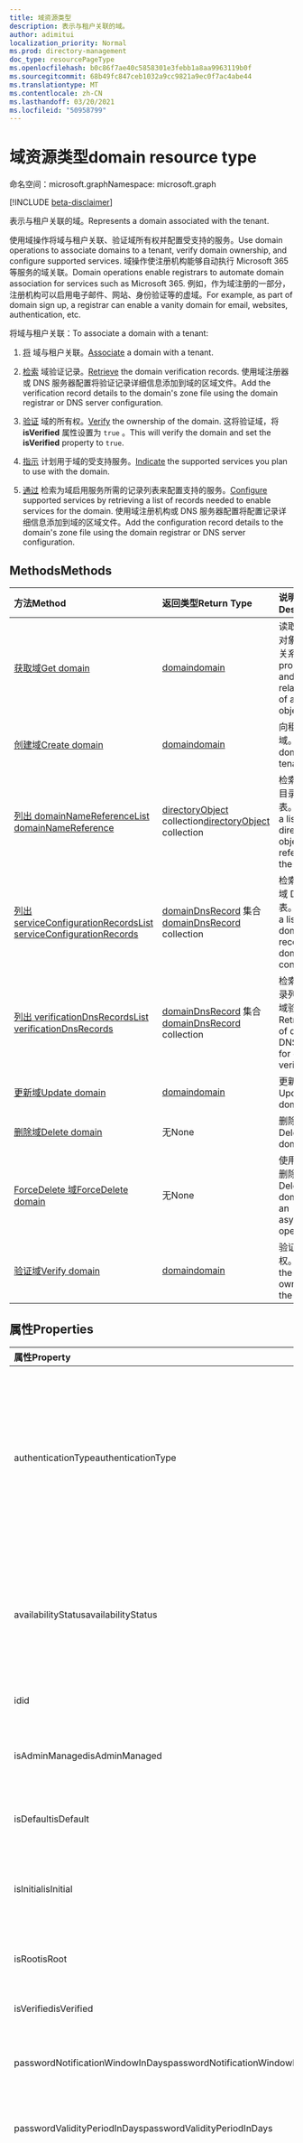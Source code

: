```yaml
---
title: 域资源类型
description: 表示与租户关联的域。
author: adimitui
localization_priority: Normal
ms.prod: directory-management
doc_type: resourcePageType
ms.openlocfilehash: b0c86f7ae40c5858301e3febb1a8aa9963119b0f
ms.sourcegitcommit: 68b49fc847ceb1032a9cc9821a9ec0f7ac4abe44
ms.translationtype: MT
ms.contentlocale: zh-CN
ms.lasthandoff: 03/20/2021
ms.locfileid: "50958799"
---
```

# <a name="domain-resource-type"></a><span data-ttu-id="b4d41-103">域资源类型</span><span class="sxs-lookup"><span data-stu-id="b4d41-103">domain resource type</span></span>

<span data-ttu-id="b4d41-104">命名空间：microsoft.graph</span><span class="sxs-lookup"><span data-stu-id="b4d41-104">Namespace: microsoft.graph</span></span>

[!INCLUDE [beta-disclaimer](../../includes/beta-disclaimer.md)]

<span data-ttu-id="b4d41-105">表示与租户关联的域。</span><span class="sxs-lookup"><span data-stu-id="b4d41-105">Represents a domain associated with the tenant.</span></span>

<span data-ttu-id="b4d41-106">使用域操作将域与租户关联、验证域所有权并配置受支持的服务。</span><span class="sxs-lookup"><span data-stu-id="b4d41-106">Use domain operations to associate domains to a tenant, verify domain ownership, and configure supported services.</span></span>  <span data-ttu-id="b4d41-107">域操作使注册机构能够自动执行 Microsoft 365 等服务的域关联。</span><span class="sxs-lookup"><span data-stu-id="b4d41-107">Domain operations enable registrars to automate domain association for services such as Microsoft 365.</span></span> <span data-ttu-id="b4d41-108">例如，作为域注册的一部分，注册机构可以启用电子邮件、网站、身份验证等的虚域。</span><span class="sxs-lookup"><span data-stu-id="b4d41-108">For example, as part of domain sign up, a registrar can enable a vanity domain for email, websites, authentication, etc.</span></span>

<span data-ttu-id="b4d41-109">将域与租户关联：</span><span class="sxs-lookup"><span data-stu-id="b4d41-109">To associate a domain with a tenant:</span></span>

1. <span data-ttu-id="b4d41-110">[将](../api/domain-post-domains.md) 域与租户关联。</span><span class="sxs-lookup"><span data-stu-id="b4d41-110">[Associate](../api/domain-post-domains.md) a domain with a tenant.</span></span>

2. <span data-ttu-id="b4d41-111">[检索](../api/domain-list-verificationdnsrecords.md) 域验证记录。</span><span class="sxs-lookup"><span data-stu-id="b4d41-111">[Retrieve](../api/domain-list-verificationdnsrecords.md) the domain verification records.</span></span> <span data-ttu-id="b4d41-112">使用域注册器或 DNS 服务器配置将验证记录详细信息添加到域的区域文件。</span><span class="sxs-lookup"><span data-stu-id="b4d41-112">Add the verification record details to the domain's zone file using the domain registrar or DNS server configuration.</span></span>

3. <span data-ttu-id="b4d41-113">[验证](../api/domain-verify.md) 域的所有权。</span><span class="sxs-lookup"><span data-stu-id="b4d41-113">[Verify](../api/domain-verify.md) the ownership of the domain.</span></span> <span data-ttu-id="b4d41-114">这将验证域，将 **isVerified** 属性设置为 `true` 。</span><span class="sxs-lookup"><span data-stu-id="b4d41-114">This will verify the domain and set the **isVerified** property to `true`.</span></span>

4. <span data-ttu-id="b4d41-115">[指示](../api/domain-update.md) 计划用于域的受支持服务。</span><span class="sxs-lookup"><span data-stu-id="b4d41-115">[Indicate](../api/domain-update.md) the supported services you plan to use with the domain.</span></span>

5. <span data-ttu-id="b4d41-116">[通过](../api/domain-list-serviceconfigurationrecords.md) 检索为域启用服务所需的记录列表来配置支持的服务。</span><span class="sxs-lookup"><span data-stu-id="b4d41-116">[Configure](../api/domain-list-serviceconfigurationrecords.md) supported services by retrieving a list of records needed to enable services for the domain.</span></span> <span data-ttu-id="b4d41-117">使用域注册机构或 DNS 服务器配置将配置记录详细信息添加到域的区域文件。</span><span class="sxs-lookup"><span data-stu-id="b4d41-117">Add the configuration record details to the domain's zone file using the domain registrar or DNS server configuration.</span></span>

## <a name="methods"></a><span data-ttu-id="b4d41-118">Methods</span><span class="sxs-lookup"><span data-stu-id="b4d41-118">Methods</span></span>

| <span data-ttu-id="b4d41-119">方法</span><span class="sxs-lookup"><span data-stu-id="b4d41-119">Method</span></span>   | <span data-ttu-id="b4d41-120">返回类型</span><span class="sxs-lookup"><span data-stu-id="b4d41-120">Return Type</span></span> |<span data-ttu-id="b4d41-121">说明</span><span class="sxs-lookup"><span data-stu-id="b4d41-121">Description</span></span>|
|:---------------|:--------|:----------|
|[<span data-ttu-id="b4d41-122">获取域</span><span class="sxs-lookup"><span data-stu-id="b4d41-122">Get domain</span></span>](../api/domain-get.md) | [<span data-ttu-id="b4d41-123">domain</span><span class="sxs-lookup"><span data-stu-id="b4d41-123">domain</span></span>](domain.md) | <span data-ttu-id="b4d41-124">读取 domain 对象的属性和关系。</span><span class="sxs-lookup"><span data-stu-id="b4d41-124">Read properties and relationships of a domain object.</span></span>|
|[<span data-ttu-id="b4d41-125">创建域</span><span class="sxs-lookup"><span data-stu-id="b4d41-125">Create domain</span></span>](../api/domain-post-domains.md) | [<span data-ttu-id="b4d41-126">domain</span><span class="sxs-lookup"><span data-stu-id="b4d41-126">domain</span></span>](domain.md) | <span data-ttu-id="b4d41-127">向租户添加域。</span><span class="sxs-lookup"><span data-stu-id="b4d41-127">Adds a domain to the tenant.</span></span> |
|[<span data-ttu-id="b4d41-128">列出 domainNameReference</span><span class="sxs-lookup"><span data-stu-id="b4d41-128">List domainNameReference</span></span>](../api/domain-list-domainnamereferences.md) |<span data-ttu-id="b4d41-129">[directoryObject](directoryobject.md) collection</span><span class="sxs-lookup"><span data-stu-id="b4d41-129">[directoryObject](directoryobject.md) collection</span></span>| <span data-ttu-id="b4d41-130">检索引用域的目录对象列表。</span><span class="sxs-lookup"><span data-stu-id="b4d41-130">Retrieve a list of directory objects with a reference to the domain.</span></span>|
|[<span data-ttu-id="b4d41-131">列出 serviceConfigurationRecords</span><span class="sxs-lookup"><span data-stu-id="b4d41-131">List serviceConfigurationRecords</span></span>](../api/domain-list-serviceconfigurationrecords.md) |<span data-ttu-id="b4d41-132">[domainDnsRecord](domaindnsrecord.md) 集合</span><span class="sxs-lookup"><span data-stu-id="b4d41-132">[domainDnsRecord](domaindnsrecord.md) collection</span></span>|  <span data-ttu-id="b4d41-133">检索域配置的域 DNS 记录列表。</span><span class="sxs-lookup"><span data-stu-id="b4d41-133">Retrieve a list of domain DNS records for domain configuration.</span></span>|
|[<span data-ttu-id="b4d41-134">列出 verificationDnsRecords</span><span class="sxs-lookup"><span data-stu-id="b4d41-134">List verificationDnsRecords</span></span>](../api/domain-list-verificationdnsrecords.md) |<span data-ttu-id="b4d41-135">[domainDnsRecord](domaindnsrecord.md) 集合</span><span class="sxs-lookup"><span data-stu-id="b4d41-135">[domainDnsRecord](domaindnsrecord.md) collection</span></span>|  <span data-ttu-id="b4d41-136">检索域 DNS 记录列表以用于域验证。</span><span class="sxs-lookup"><span data-stu-id="b4d41-136">Retrieve a list of domain DNS records for domain verification.</span></span>|
|[<span data-ttu-id="b4d41-137">更新域</span><span class="sxs-lookup"><span data-stu-id="b4d41-137">Update domain</span></span>](../api/domain-update.md) | [<span data-ttu-id="b4d41-138">domain</span><span class="sxs-lookup"><span data-stu-id="b4d41-138">domain</span></span>](domain.md) |<span data-ttu-id="b4d41-139">更新域。</span><span class="sxs-lookup"><span data-stu-id="b4d41-139">Updates a domain.</span></span>|
|[<span data-ttu-id="b4d41-140">删除域</span><span class="sxs-lookup"><span data-stu-id="b4d41-140">Delete domain</span></span>](../api/domain-delete.md) | <span data-ttu-id="b4d41-141">无</span><span class="sxs-lookup"><span data-stu-id="b4d41-141">None</span></span> |<span data-ttu-id="b4d41-142">删除域。</span><span class="sxs-lookup"><span data-stu-id="b4d41-142">Deletes a domain.</span></span>|
|[<span data-ttu-id="b4d41-143">ForceDelete 域</span><span class="sxs-lookup"><span data-stu-id="b4d41-143">ForceDelete domain</span></span>](../api/domain-forcedelete.md)|<span data-ttu-id="b4d41-144">无</span><span class="sxs-lookup"><span data-stu-id="b4d41-144">None</span></span>|<span data-ttu-id="b4d41-145">使用异步操作删除域。</span><span class="sxs-lookup"><span data-stu-id="b4d41-145">Deletes a domain using an asynchronous operation.</span></span>|
|[<span data-ttu-id="b4d41-146">验证域</span><span class="sxs-lookup"><span data-stu-id="b4d41-146">Verify domain</span></span>](../api/domain-verify.md)|[<span data-ttu-id="b4d41-147">domain</span><span class="sxs-lookup"><span data-stu-id="b4d41-147">domain</span></span>](domain.md)|<span data-ttu-id="b4d41-148">验证域的所有权。</span><span class="sxs-lookup"><span data-stu-id="b4d41-148">Validates the ownership of the domain.</span></span>|

## <a name="properties"></a><span data-ttu-id="b4d41-149">属性</span><span class="sxs-lookup"><span data-stu-id="b4d41-149">Properties</span></span>

| <span data-ttu-id="b4d41-150">属性</span><span class="sxs-lookup"><span data-stu-id="b4d41-150">Property</span></span>   | <span data-ttu-id="b4d41-151">类型</span><span class="sxs-lookup"><span data-stu-id="b4d41-151">Type</span></span> | <span data-ttu-id="b4d41-152">说明</span><span class="sxs-lookup"><span data-stu-id="b4d41-152">Description</span></span> |
|:---------------|:--------|:----------|
|<span data-ttu-id="b4d41-153">authenticationType</span><span class="sxs-lookup"><span data-stu-id="b4d41-153">authenticationType</span></span>|<span data-ttu-id="b4d41-154">String</span><span class="sxs-lookup"><span data-stu-id="b4d41-154">String</span></span>| <span data-ttu-id="b4d41-155">指示域的已配置的身份验证类型。</span><span class="sxs-lookup"><span data-stu-id="b4d41-155">Indicates the configured authentication type for the domain.</span></span> <span data-ttu-id="b4d41-156">值为 或 `Managed` `Federated` 。</span><span class="sxs-lookup"><span data-stu-id="b4d41-156">The value is either `Managed` or `Federated`.</span></span> <span data-ttu-id="b4d41-157">`Managed` 指示 Azure AD 执行用户身份验证的云托管域。</span><span class="sxs-lookup"><span data-stu-id="b4d41-157">`Managed` indicates a cloud managed domain where Azure AD performs user authentication.</span></span> <span data-ttu-id="b4d41-158">`Federated` 指示通过 Active Directory 联合身份验证服务与标识提供程序（如租户本地 Active Directory）联合身份验证。</span><span class="sxs-lookup"><span data-stu-id="b4d41-158">`Federated` indicates authentication is federated with an identity provider such as the tenant's on-premises Active Directory via Active Directory Federation Services.</span></span> <span data-ttu-id="b4d41-159">此属性是只读的，并且不可为 null。</span><span class="sxs-lookup"><span data-stu-id="b4d41-159">This property is read-only and is not nullable.</span></span> |
|<span data-ttu-id="b4d41-160">availabilityStatus</span><span class="sxs-lookup"><span data-stu-id="b4d41-160">availabilityStatus</span></span>|<span data-ttu-id="b4d41-161">String</span><span class="sxs-lookup"><span data-stu-id="b4d41-161">String</span></span>| <span data-ttu-id="b4d41-162">此属性始终在使用 `null` verify 操作[](../api/domain-verify.md)时除外。</span><span class="sxs-lookup"><span data-stu-id="b4d41-162">This property is always `null` except when the [verify](../api/domain-verify.md) action is used.</span></span> <span data-ttu-id="b4d41-163">使用 [verify](../api/domain-verify.md) 操作 **时，响应** 中将返回一个域实体。</span><span class="sxs-lookup"><span data-stu-id="b4d41-163">When the [verify](../api/domain-verify.md) action is used, a **domain** entity is returned in the response.</span></span> <span data-ttu-id="b4d41-164">响应中 **domain** 实体的 **availabilityStatus** 属性是 `AvailableImmediately` 或 `EmailVerifiedDomainTakeoverScheduled` 。</span><span class="sxs-lookup"><span data-stu-id="b4d41-164">The **availabilityStatus** property of the **domain** entity in the response is either `AvailableImmediately` or `EmailVerifiedDomainTakeoverScheduled`.</span></span>|
|<span data-ttu-id="b4d41-165">id</span><span class="sxs-lookup"><span data-stu-id="b4d41-165">id</span></span>|<span data-ttu-id="b4d41-166">String</span><span class="sxs-lookup"><span data-stu-id="b4d41-166">String</span></span>| <span data-ttu-id="b4d41-167">域的完全限定名称。</span><span class="sxs-lookup"><span data-stu-id="b4d41-167">The fully qualified name of the domain.</span></span> <span data-ttu-id="b4d41-168">键、不可变、不可为 null、唯一。</span><span class="sxs-lookup"><span data-stu-id="b4d41-168">Key, immutable, not nullable, unique.</span></span> |
|<span data-ttu-id="b4d41-169">isAdminManaged</span><span class="sxs-lookup"><span data-stu-id="b4d41-169">isAdminManaged</span></span>|<span data-ttu-id="b4d41-170">Boolean</span><span class="sxs-lookup"><span data-stu-id="b4d41-170">Boolean</span></span>| <span data-ttu-id="b4d41-171">如果域的 DNS 记录管理已委派给 `false` Microsoft 365，则属性的值为 。</span><span class="sxs-lookup"><span data-stu-id="b4d41-171">The value of the property is `false` if the DNS record management of the domain has been delegated to Microsoft 365.</span></span> <span data-ttu-id="b4d41-172">否则，值为 `true` 。</span><span class="sxs-lookup"><span data-stu-id="b4d41-172">Otherwise, the value is `true`.</span></span> <span data-ttu-id="b4d41-173">不可为 null</span><span class="sxs-lookup"><span data-stu-id="b4d41-173">Not nullable</span></span> |
|<span data-ttu-id="b4d41-174">isDefault</span><span class="sxs-lookup"><span data-stu-id="b4d41-174">isDefault</span></span>|<span data-ttu-id="b4d41-175">Boolean</span><span class="sxs-lookup"><span data-stu-id="b4d41-175">Boolean</span></span>| <span data-ttu-id="b4d41-176">`true` 如果这是用于用户创建的默认域。</span><span class="sxs-lookup"><span data-stu-id="b4d41-176">`true` if this is the default domain that is used for user creation.</span></span> <span data-ttu-id="b4d41-177">每个公司只有一个默认域。</span><span class="sxs-lookup"><span data-stu-id="b4d41-177">There is only one default domain per company.</span></span> <span data-ttu-id="b4d41-178">不可为 null</span><span class="sxs-lookup"><span data-stu-id="b4d41-178">Not nullable</span></span> |
|<span data-ttu-id="b4d41-179">isInitial</span><span class="sxs-lookup"><span data-stu-id="b4d41-179">isInitial</span></span>|<span data-ttu-id="b4d41-180">Boolean</span><span class="sxs-lookup"><span data-stu-id="b4d41-180">Boolean</span></span>| <span data-ttu-id="b4d41-181">`true` 如果这是由用户创建的初始Microsoft Online Services (companyname.onmicrosoft.com) 。</span><span class="sxs-lookup"><span data-stu-id="b4d41-181">`true` if this is the initial domain created by Microsoft Online Services (companyname.onmicrosoft.com).</span></span> <span data-ttu-id="b4d41-182">每个公司只有一个初始域。</span><span class="sxs-lookup"><span data-stu-id="b4d41-182">There is only one initial domain per company.</span></span> <span data-ttu-id="b4d41-183">不可为 null</span><span class="sxs-lookup"><span data-stu-id="b4d41-183">Not nullable</span></span> |
|<span data-ttu-id="b4d41-184">isRoot</span><span class="sxs-lookup"><span data-stu-id="b4d41-184">isRoot</span></span>|<span data-ttu-id="b4d41-185">Boolean</span><span class="sxs-lookup"><span data-stu-id="b4d41-185">Boolean</span></span>| <span data-ttu-id="b4d41-186">`true` 如果域是已验证的根域。</span><span class="sxs-lookup"><span data-stu-id="b4d41-186">`true` if the domain is a verified root domain.</span></span> <span data-ttu-id="b4d41-187">否则 `false` ，如果域是子域或未经验证。</span><span class="sxs-lookup"><span data-stu-id="b4d41-187">Otherwise, `false` if the domain is a subdomain or unverified.</span></span> <span data-ttu-id="b4d41-188">不可为 null</span><span class="sxs-lookup"><span data-stu-id="b4d41-188">Not nullable</span></span> |
|<span data-ttu-id="b4d41-189">isVerified</span><span class="sxs-lookup"><span data-stu-id="b4d41-189">isVerified</span></span>|<span data-ttu-id="b4d41-190">Boolean</span><span class="sxs-lookup"><span data-stu-id="b4d41-190">Boolean</span></span>| <span data-ttu-id="b4d41-191">`true` 如果域已完成域所有权验证。</span><span class="sxs-lookup"><span data-stu-id="b4d41-191">`true` if the domain has completed domain ownership verification.</span></span> <span data-ttu-id="b4d41-192">不可为 null</span><span class="sxs-lookup"><span data-stu-id="b4d41-192">Not nullable</span></span> |
|<span data-ttu-id="b4d41-193">passwordNotificationWindowInDays</span><span class="sxs-lookup"><span data-stu-id="b4d41-193">passwordNotificationWindowInDays</span></span>|<span data-ttu-id="b4d41-194">Int32</span><span class="sxs-lookup"><span data-stu-id="b4d41-194">Int32</span></span>|<span data-ttu-id="b4d41-195">指定用户收到其密码将过期的通知前的天数。</span><span class="sxs-lookup"><span data-stu-id="b4d41-195">Specifies the number of days before a user receives notification that their password will expire.</span></span> <span data-ttu-id="b4d41-196">如果未设置该属性，则使用默认值 14 天。</span><span class="sxs-lookup"><span data-stu-id="b4d41-196">If the property is not set, a default value of 14 days will be used.</span></span>|
|<span data-ttu-id="b4d41-197">passwordValidityPeriodInDays</span><span class="sxs-lookup"><span data-stu-id="b4d41-197">passwordValidityPeriodInDays</span></span>|<span data-ttu-id="b4d41-198">Int32</span><span class="sxs-lookup"><span data-stu-id="b4d41-198">Int32</span></span>| <span data-ttu-id="b4d41-199">指定密码在必须更改之前的有效时间长度。</span><span class="sxs-lookup"><span data-stu-id="b4d41-199">Specifies the length of time that a password is valid before it must be changed.</span></span> <span data-ttu-id="b4d41-200">如果未设置该属性，则使用默认值 90 天。</span><span class="sxs-lookup"><span data-stu-id="b4d41-200">If the property is not set, a default value of 90 days will be used.</span></span> |
|<span data-ttu-id="b4d41-201">supportedServices</span><span class="sxs-lookup"><span data-stu-id="b4d41-201">supportedServices</span></span>|<span data-ttu-id="b4d41-202">String collection</span><span class="sxs-lookup"><span data-stu-id="b4d41-202">String collection</span></span>| <span data-ttu-id="b4d41-203">分配给域的功能。</span><span class="sxs-lookup"><span data-stu-id="b4d41-203">The capabilities assigned to the domain.</span></span> <span data-ttu-id="b4d41-204">可以包含 `0` 、 `1` 或更多以下值： `Email` 、 、 、 、 、 、 、 `Sharepoint` `EmailInternalRelayOnly` `OfficeCommunicationsOnline` `SharePointDefaultDomain` `FullRedelegation` `SharePointPublic` `OrgIdAuthentication` `Yammer` `Intune` 。</span><span class="sxs-lookup"><span data-stu-id="b4d41-204">Can include `0`, `1` or more of following values: `Email`, `Sharepoint`, `EmailInternalRelayOnly`, `OfficeCommunicationsOnline`,`SharePointDefaultDomain`, `FullRedelegation`, `SharePointPublic`, `OrgIdAuthentication`, `Yammer`, `Intune`.</span></span> <span data-ttu-id="b4d41-205">可以使用 Graph API 添加/删除的值包括 `Email` `OfficeCommunicationsOnline` ：、、。 `Yammer`</span><span class="sxs-lookup"><span data-stu-id="b4d41-205">The values which you can add/remove using Graph API include: `Email`, `OfficeCommunicationsOnline`, `Yammer`.</span></span> <span data-ttu-id="b4d41-206">不可为 null</span><span class="sxs-lookup"><span data-stu-id="b4d41-206">Not nullable</span></span>|
|<span data-ttu-id="b4d41-207">state</span><span class="sxs-lookup"><span data-stu-id="b4d41-207">state</span></span>|[<span data-ttu-id="b4d41-208">domainState</span><span class="sxs-lookup"><span data-stu-id="b4d41-208">domainState</span></span>](domainstate.md)| <span data-ttu-id="b4d41-209">为域安排的异步操作的状态。</span><span class="sxs-lookup"><span data-stu-id="b4d41-209">Status of asynchronous operations scheduled for the domain.</span></span> |

## <a name="relationships"></a><span data-ttu-id="b4d41-210">关系</span><span class="sxs-lookup"><span data-stu-id="b4d41-210">Relationships</span></span>

<span data-ttu-id="b4d41-211">域与目录中的其他对象（如其验证记录和服务配置记录）之间的关系通过导航属性公开。</span><span class="sxs-lookup"><span data-stu-id="b4d41-211">Relationships between a domain and other objects in the directory such as its verification records and service configuration records are exposed through navigation properties.</span></span> <span data-ttu-id="b4d41-212">可以通过在请求中定位这些导航属性来读取这些关系。</span><span class="sxs-lookup"><span data-stu-id="b4d41-212">You can read these relationships by targeting these navigation properties in your requests.</span></span>

| <span data-ttu-id="b4d41-213">关系</span><span class="sxs-lookup"><span data-stu-id="b4d41-213">Relationship</span></span> | <span data-ttu-id="b4d41-214">类型</span><span class="sxs-lookup"><span data-stu-id="b4d41-214">Type</span></span> |<span data-ttu-id="b4d41-215">说明</span><span class="sxs-lookup"><span data-stu-id="b4d41-215">Description</span></span>|
|:---------------|:--------|:----------|
|<span data-ttu-id="b4d41-216">domainNameReferences</span><span class="sxs-lookup"><span data-stu-id="b4d41-216">domainNameReferences</span></span>|<span data-ttu-id="b4d41-217">[directoryObject](directoryobject.md) collection</span><span class="sxs-lookup"><span data-stu-id="b4d41-217">[directoryObject](directoryobject.md) collection</span></span>| <span data-ttu-id="b4d41-218">只读，可为空</span><span class="sxs-lookup"><span data-stu-id="b4d41-218">Read-only, Nullable</span></span>|
|<span data-ttu-id="b4d41-219">serviceConfigurationRecords</span><span class="sxs-lookup"><span data-stu-id="b4d41-219">serviceConfigurationRecords</span></span>|<span data-ttu-id="b4d41-220">[domainDnsRecord](domaindnsrecord.md) 集合</span><span class="sxs-lookup"><span data-stu-id="b4d41-220">[domainDnsRecord](domaindnsrecord.md) collection</span></span>| <span data-ttu-id="b4d41-221">在 Microsoft Online Services 使用域之前，客户添加到域的 DNS 区域文件的 DNS 记录。</span><span class="sxs-lookup"><span data-stu-id="b4d41-221">DNS records the customer adds to the DNS zone file of the domain before the domain can be used by Microsoft Online services.</span></span> <span data-ttu-id="b4d41-222">只读，可为空</span><span class="sxs-lookup"><span data-stu-id="b4d41-222">Read-only, Nullable</span></span> |
|<span data-ttu-id="b4d41-223">verificationDnsRecords</span><span class="sxs-lookup"><span data-stu-id="b4d41-223">verificationDnsRecords</span></span>|<span data-ttu-id="b4d41-224">[domainDnsRecord](domaindnsrecord.md) 集合</span><span class="sxs-lookup"><span data-stu-id="b4d41-224">[domainDnsRecord](domaindnsrecord.md) collection</span></span>| <span data-ttu-id="b4d41-225">客户添加到域的 DNS 区域文件的 DNS 记录，客户可以使用 Azure AD 完成域所有权验证。</span><span class="sxs-lookup"><span data-stu-id="b4d41-225">DNS records that the customer adds to the DNS zone file of the domain before the customer can complete domain ownership verification with Azure AD.</span></span> <span data-ttu-id="b4d41-226">只读，可为空</span><span class="sxs-lookup"><span data-stu-id="b4d41-226">Read-only, Nullable</span></span>|

## <a name="json-representation"></a><span data-ttu-id="b4d41-227">JSON 表示形式</span><span class="sxs-lookup"><span data-stu-id="b4d41-227">JSON representation</span></span>
<span data-ttu-id="b4d41-228">下面是资源的 JSON 表示形式。</span><span class="sxs-lookup"><span data-stu-id="b4d41-228">Here is a JSON representation of the resource.</span></span>

<!-- {
  "blockType": "resource",
  "keyProperty":"id",
  "optionalProperties": [

  ],
  "@odata.type": "microsoft.graph.domain"
}-->

```json
{
  "authenticationType": "String",
  "availabilityStatus": "String",
  "id": "String (identifier)",
  "isAdminManaged": true,
  "isDefault": true,
  "isInitial": true,
  "isRoot": true,
  "isVerified": true,
  "passwordNotificationWindowInDays": 14,
  "passwordValidityPeriodInDays": 90,
  "state": {"@odata.type": "microsoft.graph.domainState"},
  "supportedServices": ["String"]
}

```

<!-- uuid: 8fcb5dbc-d5aa-4681-8e31-b001d5168d79
2015-10-25 14:57:30 UTC -->
<!--
{
  "type": "#page.annotation",
  "description": "domain resource",
  "keywords": "",
  "section": "documentation",
  "tocPath": "",
  "suppressions": []
}
-->


